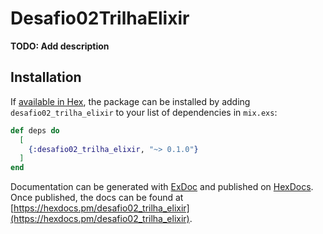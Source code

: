 # Desafio02TrilhaElixir

**TODO: Add description**

## Installation

If [available in Hex](https://hex.pm/docs/publish), the package can be installed
by adding `desafio02_trilha_elixir` to your list of dependencies in `mix.exs`:

```elixir
def deps do
  [
    {:desafio02_trilha_elixir, "~> 0.1.0"}
  ]
end
```

Documentation can be generated with [ExDoc](https://github.com/elixir-lang/ex_doc)
and published on [HexDocs](https://hexdocs.pm). Once published, the docs can
be found at [https://hexdocs.pm/desafio02_trilha_elixir](https://hexdocs.pm/desafio02_trilha_elixir).


